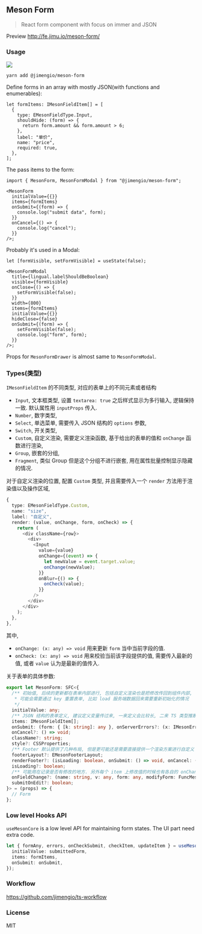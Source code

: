 ## Meson Form

> React form component with focus on immer and JSON

Preview http://fe.jimu.io/meson-form/

### Usage

![](https://img.shields.io/npm/v/@jimengio/meson-form.svg?style=flat-square)

```bash
yarn add @jimengio/meson-form
```

Define forms in an array with mostly JSON(with functions and enumerables):

```tsx
let formItems: IMesonFieldItem[] = [
  {
    type: EMesonFieldType.Input,
    shouldHide: (form) => {
      return form.amount && form.amount > 6;
    },
    label: "单价",
    name: "price",
    required: true,
  },
];
```

The pass items to the form:

```tsx
import { MesonForm, MesonFormModal } from "@jimengio/meson-form";

<MesonForm
  initialValue={{}}
  items={formItems}
  onSubmit={(form) => {
    console.log("submit data", form);
  }}
  onCancel={() => {
    console.log("cancel");
  }}
/>;
```

Probably it's used in a Modal:

```tsx
let [formVisible, setFormVisible] = useState(false);

<MesonFormModal
  title={lingual.labelShouldBeBoolean}
  visible={formVisible}
  onClose={() => {
    setFormVisible(false);
  }}
  width={800}
  items={formItems}
  initialValue={{}}
  hideClose={false}
  onSubmit={(form) => {
    setFormVisible(false);
    console.log("form", form);
  }}
/>;
```

Props for `MesonFormDrawer` is almost same to `MesonFormModal`.

### Types(类型)

`IMesonFieldItem` 的不同类型, 对应的表单上的不同元素或者结构

- `Input`, 文本框类型, 设置 `textarea: true` 之后样式显示为多行输入, 逻辑保持一致. 默认属性用 `inputProps` 传入.
- `Number`, 数字类型,
- `Select`, 单选菜单, 需要传入 JSON 结构的 `options` 参数,
- `Switch`, 开关类型,
- `Custom`, 自定义渲染, 需要定义渲染函数, 基于给出的表单的值和 `onChange` 函数进行渲染,
- `Group`, 嵌套的分组,
- `Fragment`, 类似 Group 但是这个分组不进行嵌套, 用在属性批量控制显示隐藏的情况.

对于自定义渲染的位置, 配置 `Custom` 类型, 并且需要传入一个 `render` 方法用于渲染值以及操作区域,

```ts
{
  type: EMesonFieldType.Custom,
  name: "size",
  label: "自定义",
  render: (value, onChange, form, onCheck) => {
    return (
      <div className={row}>
        <div>
          <Input
            value={value}
            onChange={(event) => {
              let newValue = event.target.value;
              onChange(newValue);
            }}
            onBlur={() => {
              onCheck(value);
            }}
          />
        </div>
      </div>
    );
  },
},
```

其中,

- `onChange: (x: any) => void` 用来更新 `form` 当中当前字段的值.
- `onCheck: (x: any) => void` 用来校验当前该字段提供的值, 需要传入最新的值, 或者 `value` 认为是最新的值传入.

关于表单的具体参数:

```ts
export let MesonForm: SFC<{
  /** 初始值, 后续的更新都在表单内部进行, 包括自定义渲染也是把修改传回到组件内部,
   * 可能会需要通过 key 重置表单, 比如 load 服务端数据回来需要重新初始化的情况
   */
  initialValue: any;
  /** JSON 结构的表单定义, 建议定义变量传过来, 一来定义会比较长, 二来 TS 类型推断在变量加类型的情况才准确 */
  items: IMesonFieldItem[];
  onSubmit: (form: { [k: string]: any }, onServerErrors?: (x: IMesonErrors) => void) => void;
  onCancel?: () => void;
  className?: string;
  style?: CSSProperties;
  /** Footer 默认提供了几种布局, 但是更可能还是需要直接提供一个渲染方案进行自定义 */
  footerLayout?: EMesonFooterLayout;
  renderFooter?: (isLoading: boolean, onSubmit: () => void, onCancel: () => void) => ReactNode;
  isLoading?: boolean;
  /** 可能用在记录是否有修改的地方. 另外每个 item 上修改值的时候也有各自的 onChange 钩子 */
  onFieldChange?: (name: string, v: any, form: any, modifyForm: FuncMesonModifyForm<any>) => void;
  submitOnEdit?: boolean;
}> = (props) => {
  // Form
};
```

### Low level Hooks API

`useMesonCore` is a low level API for maintaining form states. The UI part need extra code.

```ts
let { formAny, errors, onCheckSubmit, checkItem, updateItem } = useMesonCore({
  initialValue: submittedForm,
  items: formItems,
  onSubmit: onSubmit,
});
```

### Workflow

https://github.com/jimengio/ts-workflow

### License

MIT
